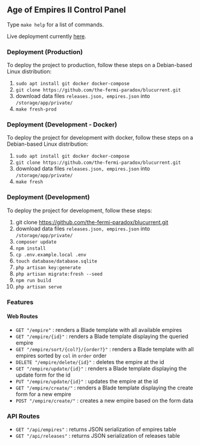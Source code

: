 ## Age of Empires II Control Panel

Type `make help` for a list of commands.

Live deployment currently [here](http://joshgundy.com).

### Deployment (Production)
To deploy the project to production, follow these steps on a Debian-based Linux distribution:
1. `sudo apt install git docker docker-compose`
2. `git clone https://github.com/the-fermi-paradox/blucurrent.git`
3. download data files `releases.json, empires.json` into `/storage/app/private/`
4. `make fresh-prod`

### Deployment (Development - Docker)
To deploy the project for development with docker, follow these steps on a Debian-based Linux distribution:
1. `sudo apt install git docker docker-compose`
2. `git clone https://github.com/the-fermi-paradox/blucurrent.git`
3. download data files `releases.json, empires.json` into `/storage/app/private/`
4. `make fresh`

### Deployment (Development)
To deploy the project for development, follow these steps:
1. git clone https://github.com/the-fermi-paradox/blucurrent.git
2. download data files `releases.json, empires.json` into `/storage/app/private/`
3. `composer update`
4. `npm install`
5. `cp .env.example.local .env`
6. `touch database/database.sqlite`
7. `php artisan key:generate`
8. `php artisan migrate:fresh --seed`
9. `npm run build`
10. `php artisan serve`

### Features
#### Web Routes
- `GET "/empire"` : renders a Blade template with all available empires
- `GET "/empire/{id}"` : renders a Blade template displaying the queried empire
- `GET "/empire/sort/{col?}/{order?}"` : renders a Blade template with all empires sorted by `col` in `order` order
- `DELETE "/empire/delete/{id}"` : deletes the empire at the id
- `GET "/empire/update/{id}"` : renders a Blade template displaying the update form for the id
- `PUT "/empire/update/{id}"` : updates the empire at the id
- `GET "/empire/create/"` : renders a Blade template displaying the create form for a new empire
- `POST "/empire/create/"` : creates a new empire based on the form data

### API Routes
- `GET "/api/empires"` : returns JSON serialization of empires table
- `GET "/api/releases"` : returns JSON serialization of releases table
